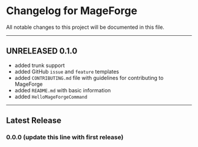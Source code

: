 # Changelog for MageForge

All notable changes to this project will be documented in this file.

---

## UNRELEASED 0.1.0

- added trunk support
- added GitHub `issue` and `feature` templates
- added `CONTRIBUTING.md` file with guidelines for contributing to MageForge
- added `README.md` with basic information
- added `HelloMageForgeCommand`

---

## Latest Release

### 0.0.0 (update this line with first release)
